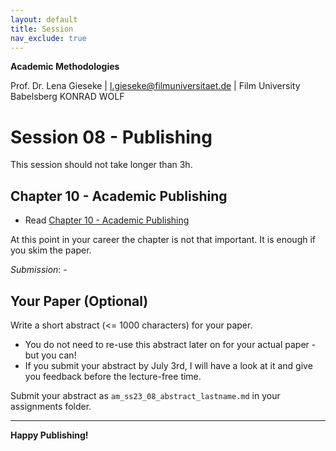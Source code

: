 ```yaml
---
layout: default
title: Session
nav_exclude: true
---
```


**Academic Methodologies**
  
Prof. Dr. Lena Gieseke \| l.gieseke@filmuniversitaet.de \| Film University Babelsberg KONRAD WOLF


# Session 08 - Publishing

This session should not take longer than 3h.

## Chapter 10 - Academic Publishing

* Read [Chapter 10 - Academic Publishing](../../02_scripts/am_ss23_10_publishing_script.md)

At this point in your career the chapter is not that important. It is enough if you skim the paper.

*Submission*: -


## Your Paper (Optional)

Write a short abstract (<= 1000 characters) for your paper. 

* You do not need to re-use this abstract later on for your actual paper - but you can!  
* If you submit your abstract by July 3rd, I will have a look at it and give you feedback before the lecture-free time.

Submit your abstract as `am_ss23_08_abstract_lastname.md` in your assignments folder.






---

**Happy Publishing!**
